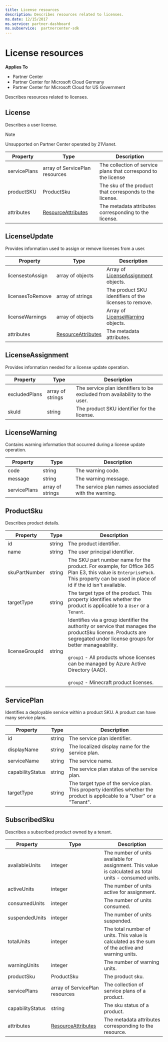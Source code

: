 ```yaml
---
title: License resources
description: Describes resources related to licenses.
ms.date: 12/15/2017
ms.service: partner-dashboard
ms.subservice:  partnercenter-sdk
---
```


# License resources

**Applies To**

- Partner Center
- Partner Center for Microsoft Cloud Germany
- Partner Center for Microsoft Cloud for US Government

Describes resources related to licenses.

## License

Describes a user license.

>[!NOTE]
>Unsupported on Partner Center operated by 21Vianet.

| Property     | Type                                                           | Description                                                    |
|--------------|----------------------------------------------------------------|----------------------------------------------------------------|
| servicePlans | array of ServicePlan resources                                 | The collection of service plans that correspond to the license |
| productSKU   | ProductSku                                                     | The sku of the product that corresponds to the license.        |
| attributes   | [ResourceAttributes](utility-resources.md#resourceattributes) | The metadata attributes corresponding to the license.          |

## LicenseUpdate

Provides information used to assign or remove licenses from a user.

| Property         | Type                                                           | Description                                               |
|------------------|----------------------------------------------------------------|-----------------------------------------------------------|
| licensestoAssign | array of objects                                               | Array of [LicenseAssignment](#licenseassignment) objects. |
| licensesToRemove | array of strings                                               | The product SKU identifiers of the licenses to remove.    |
| licenseWarnings  | array of objects                                               | Array of [LicenseWarning](#licensewarning) objects.       |
| attributes       | [ResourceAttributes](utility-resources.md#resourceattributes) | The metadata attributes.                                  |

## LicenseAssignment

Provides information needed for a license update operation.

| Property      | Type             | Description                                                                |
|---------------|------------------|----------------------------------------------------------------------------|
| excludedPlans | array of strings | The service plan identifiers to be excluded from availability to the user. |
| skuId         | string           | The product SKU identifier for the license.                                |

## LicenseWarning

Contains warning information that occurred during a license update
operation.

| Property     | Type             | Description                                         |
|--------------|------------------|-----------------------------------------------------|
| code         | string           | The warning code.                                   |
| message      | string           | The warning message.                                |
| servicePlans | array of strings | The service plan names associated with the warning. |

## ProductSku

Describes product details.

| Property       | Type             | Description                                         |
|----------------|------------------|-----------------------------------------------------|
| id             | string           | The product identifier.                             |
| name           | string           | The user principal identifier.                      |
| skuPartNumber  | string           | The SKU part number name for the product. For example, for Office 365 Plan E3, this value is `EnterprisePack`. This property can be used in place of id if the id isn't available.                |
| targetType     | string           | The target type of the product. This property identifies whether the product is applicable to a `User` or a `Tenant`.                                                                    |
| licenseGroupId | string           | Identifies via a group identifier the authority or service that manages the productSku license. Products are segregated under license groups for better manageability.<br/><br/>                                                                                     `group1` - All products whose licenses can be managed by Azure Active Directory (AAD).<br/><br/>                                            `group2` - Minecraft product licenses.                                         |

## ServicePlan

Identifies a deployable service within a product SKU. A product can have
many service plans.

| Property         | Type   | Description                                                                                                       |
|------------------|--------|-------------------------------------------------------------------------------------------------------------------|
| id               | string | The service plan identifier.                                                                                      |
| displayName      | string | The localized display name for the service plan.                                                                  |
| serviceName      | string | The service name.                                                                                                 |
| capabilityStatus | string | The service plan status of the service plan.                                                                      |
| targetType       | string | The target type of the service plan. This property identifies whether the product is applicable to a "User" or a "Tenant". |

## SubscribedSku

Describes a subscribed product owned by a tenant.

| Property         | Type                                                           | Description                                                                                       |
|------------------|----------------------------------------------------------------|---------------------------------------------------------------------------------------------------|
| availableUnits   | integer                                                        | The number of units available for assignment. This value is calculated as total units - consumed units. |
| activeUnits      | integer                                                        | The number of units active for assignment.                                                        |
| consumedUnits    | integer                                                        | The number of units consumed.                                                                     |
| suspendedUnits   | integer                                                        | The number of units suspended.                                                                    |
| totalUnits       | integer                                                        | The total number of units. This value is calculated as the sum of the active and warning units.         |
| warningUnits     | integer                                                        | The number of warning units.                                                                      |
| productSku       | ProductSku                                                     | The product sku.                                                                                  |
| servicePlans     | array of ServicePlan resources                                 | The collection of service plans of a product.                                                     |
| capabilityStatus | string                                                         | The sku status of a product.                                                                      |
| attributes       | [ResourceAttributes](utility-resources.md#resourceattributes) | The metadata attributes corresponding to the resource.                                            |
